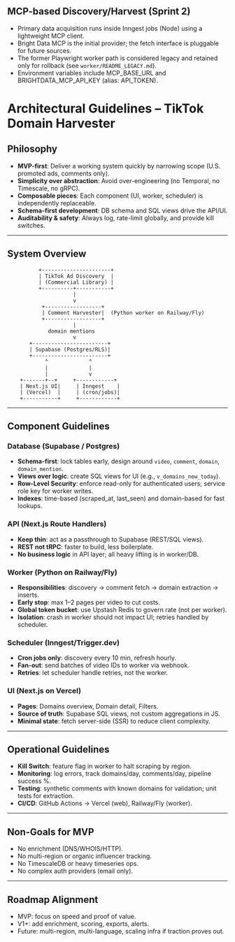 ## MCP-based Discovery/Harvest (Sprint 2)

- Primary data acquisition runs inside Inngest jobs (Node) using a lightweight MCP client.
- Bright Data MCP is the initial provider; the fetch interface is pluggable for future sources.
- The former Playwright worker path is considered legacy and retained only for rollback (see `worker/README_LEGACY.md`).
- Environment variables include MCP_BASE_URL and BRIGHTDATA_MCP_API_KEY (alias: API_TOKEN).

# Architectural Guidelines – TikTok Domain Harvester

## Philosophy

- **MVP-first**: Deliver a working system quickly by narrowing scope (U.S. promoted ads, comments only).
- **Simplicity over abstraction**: Avoid over-engineering (no Temporal, no Timescale, no gRPC).
- **Composable pieces**: Each component (UI, worker, scheduler) is independently replaceable.
- **Schema-first development**: DB schema and SQL views drive the API/UI.
- **Auditability & safety**: Always log, rate-limit globally, and provide kill switches.

---

## System Overview

```
          +----------------------+
          | TikTok Ad Discovery  |
          | (Commercial Library) |
          +----------+-----------+
                     |
                     v
           +------------------+
           | Comment Harvester|  (Python worker on Railway/Fly)
           +------------------+
                     |
             domain mentions
                     v
       +------------------------+
       | Supabase (Postgres/RLS)|
       +------------------------+
            ^             ^
            |             |
            |             v
    +-------+--+     +------------+
    | Next.js UI|     | Inngest    |
    | (Vercel)  |     | (cron/jobs)|
    +-----------+     +------------+
```

---

## Component Guidelines

### Database (Supabase / Postgres)

- **Schema-first**: lock tables early, design around `video`, `comment`, `domain`, `domain_mention`.
- **Views over logic**: create SQL views for UI (e.g., `v_domains_new_today`).
- **Row-Level Security**: enforce read-only for authenticated users; service role key for worker writes.
- **Indexes**: time-based (scraped_at, last_seen) and domain-based for fast lookups.

### API (Next.js Route Handlers)

- **Keep thin**: act as a passthrough to Supabase (REST/SQL views).
- **REST not tRPC**: faster to build, less boilerplate.
- **No business logic** in API layer; all heavy lifting is in worker/DB.

### Worker (Python on Railway/Fly)

- **Responsibilities**: discovery → comment fetch → domain extraction → inserts.
- **Early stop**: max 1–2 pages per video to cut costs.
- **Global token bucket**: use Upstash Redis to govern rate (not per worker).
- **Isolation**: crash in worker should not impact UI; retries handled by scheduler.

### Scheduler (Inngest/Trigger.dev)

- **Cron jobs only**: discovery every 10 min, refresh hourly.
- **Fan-out**: send batches of video IDs to worker via webhook.
- **Retries**: let scheduler handle retries, not the worker.

### UI (Next.js on Vercel)

- **Pages**: Domains overview, Domain detail, Filters.
- **Source of truth**: Supabase SQL views, not custom aggregations in JS.
- **Minimal state**: fetch server-side (SSR) to reduce client complexity.

---

## Operational Guidelines

- **Kill Switch**: feature flag in worker to halt scraping by region.
- **Monitoring**: log errors, track domains/day, comments/day, pipeline success %.
- **Testing**: synthetic comments with known domains for validation; unit tests for extraction.
- **CI/CD**: GitHub Actions → Vercel (web), Railway/Fly (worker).

---

## Non-Goals for MVP

- No enrichment (DNS/WHOIS/HTTP).
- No multi-region or organic influencer tracking.
- No TimescaleDB or heavy timeseries ops.
- No complex auth providers (email only).

---

## Roadmap Alignment

- MVP: focus on speed and proof of value.
- V1+: add enrichment, scoring, exports, alerts.
- Future: multi-region, multi-language, scaling infra if traction proves out.
